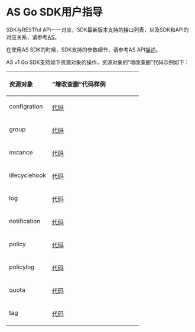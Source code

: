 # AS Go SDK用户指导<a name="sdk_03_0020"></a>

SDK与RESTful API一一对应，SDK最新版本支持的接口列表，以及SDK和API的对应关系，请参考[AS](GO-AS.md)。

在使用AS SDK的时候，SDK支持的参数细节，请参考AS API[描述](https://support.huaweicloud.com/api-as/zh-cn_topic_0045219159.html)。

AS v1 Go SDK支持如下资源对象的操作，资源对象的“增改查删”代码示例如下：

<a name="table1827067191917"></a>
<table><thead align="left"><tr id="row1239047151914"><th class="cellrowborder" valign="top" width="32.25%" id="mcps1.1.3.1.1"><p id="p1839057171910"><a name="p1839057171910"></a><a name="p1839057171910"></a>资源对象</p>
</th>
<th class="cellrowborder" valign="top" width="67.75%" id="mcps1.1.3.1.2"><p id="p1039217171913"><a name="p1039217171913"></a><a name="p1039217171913"></a>“增改查删”代码样例</p>
</th>
</tr>
</thead>
<tbody><tr id="row2039217201917"><td class="cellrowborder" valign="top" width="32.25%" headers="mcps1.1.3.1.1 "><p id="p142171711459"><a name="p142171711459"></a><a name="p142171711459"></a>configration</p>
</td>
<td class="cellrowborder" valign="top" width="67.75%" headers="mcps1.1.3.1.2 "><p id="p3413194413318"><a name="p3413194413318"></a><a name="p3413194413318"></a><a href="https://github.com/huaweicloud/huaweicloud-sdk-go/blob/master/examples/as/v1/configrations.go" target="_blank" rel="noopener noreferrer">代码</a></p>
</td>
</tr>
<tr id="row18392674191"><td class="cellrowborder" valign="top" width="32.25%" headers="mcps1.1.3.1.1 "><p id="p1539297171916"><a name="p1539297171916"></a><a name="p1539297171916"></a>group</p>
</td>
<td class="cellrowborder" valign="top" width="67.75%" headers="mcps1.1.3.1.2 "><p id="p323013118475"><a name="p323013118475"></a><a name="p323013118475"></a><a href="https://github.com/huaweicloud/huaweicloud-sdk-go/blob/master/examples/as/v1/groups.go" target="_blank" rel="noopener noreferrer">代码</a></p>
</td>
</tr>
<tr id="row03925741913"><td class="cellrowborder" valign="top" width="32.25%" headers="mcps1.1.3.1.1 "><p id="p18868242154519"><a name="p18868242154519"></a><a name="p18868242154519"></a>instance</p>
</td>
<td class="cellrowborder" valign="top" width="67.75%" headers="mcps1.1.3.1.2 "><p id="p311372518418"><a name="p311372518418"></a><a name="p311372518418"></a><a href="https://github.com/huaweicloud/huaweicloud-sdk-go/blob/master/examples/as/v1/instances.go" target="_blank" rel="noopener noreferrer">代码</a></p>
</td>
</tr>
<tr id="row439219712195"><td class="cellrowborder" valign="top" width="32.25%" headers="mcps1.1.3.1.1 "><p id="p3454855154518"><a name="p3454855154518"></a><a name="p3454855154518"></a>lifecyclehook</p>
</td>
<td class="cellrowborder" valign="top" width="67.75%" headers="mcps1.1.3.1.2 "><p id="p12113925445"><a name="p12113925445"></a><a name="p12113925445"></a><a href="https://github.com/huaweicloud/huaweicloud-sdk-go/blob/master/examples/as/v1/lifecyclehooks.go" target="_blank" rel="noopener noreferrer">代码</a></p>
</td>
</tr>
<tr id="row16392207131915"><td class="cellrowborder" valign="top" width="32.25%" headers="mcps1.1.3.1.1 "><p id="p1539416153463"><a name="p1539416153463"></a><a name="p1539416153463"></a>log</p>
</td>
<td class="cellrowborder" valign="top" width="67.75%" headers="mcps1.1.3.1.2 "><p id="p1655014301646"><a name="p1655014301646"></a><a name="p1655014301646"></a><a href="https://github.com/huaweicloud/huaweicloud-sdk-go/blob/master/examples/as/v1/logs.go" target="_blank" rel="noopener noreferrer">代码</a></p>
</td>
</tr>
<tr id="row183926716196"><td class="cellrowborder" valign="top" width="32.25%" headers="mcps1.1.3.1.1 "><p id="p15865142384611"><a name="p15865142384611"></a><a name="p15865142384611"></a>notification</p>
</td>
<td class="cellrowborder" valign="top" width="67.75%" headers="mcps1.1.3.1.2 "><p id="p175591230547"><a name="p175591230547"></a><a name="p175591230547"></a><a href="https://github.com/huaweicloud/huaweicloud-sdk-go/blob/master/examples/as/v1/notifications.go" target="_blank" rel="noopener noreferrer">代码</a></p>
</td>
</tr>
<tr id="row939215791918"><td class="cellrowborder" valign="top" width="32.25%" headers="mcps1.1.3.1.1 "><p id="p9578244134613"><a name="p9578244134613"></a><a name="p9578244134613"></a>policy</p>
</td>
<td class="cellrowborder" valign="top" width="67.75%" headers="mcps1.1.3.1.2 "><p id="p155626304410"><a name="p155626304410"></a><a name="p155626304410"></a><a href="https://github.com/huaweicloud/huaweicloud-sdk-go/blob/master/examples/as/v1/policies.go" target="_blank" rel="noopener noreferrer">代码</a></p>
</td>
</tr>
<tr id="row203933710195"><td class="cellrowborder" valign="top" width="32.25%" headers="mcps1.1.3.1.1 "><p id="p16233141144712"><a name="p16233141144712"></a><a name="p16233141144712"></a>policylog</p>
</td>
<td class="cellrowborder" valign="top" width="67.75%" headers="mcps1.1.3.1.2 "><p id="p1156593017419"><a name="p1156593017419"></a><a name="p1156593017419"></a><a href="https://github.com/huaweicloud/huaweicloud-sdk-go/blob/master/examples/as/v1/policylogs.go" target="_blank" rel="noopener noreferrer">代码</a></p>
</td>
</tr>
<tr id="row1379018617482"><td class="cellrowborder" valign="top" width="32.25%" headers="mcps1.1.3.1.1 "><p id="p157917624815"><a name="p157917624815"></a><a name="p157917624815"></a>quota</p>
</td>
<td class="cellrowborder" valign="top" width="67.75%" headers="mcps1.1.3.1.2 "><p id="p19568113013410"><a name="p19568113013410"></a><a name="p19568113013410"></a><a href="https://github.com/huaweicloud/huaweicloud-sdk-go/blob/master/examples/as/v1/quotas.go" target="_blank" rel="noopener noreferrer">代码</a></p>
</td>
</tr>
<tr id="row1139387131916"><td class="cellrowborder" valign="top" width="32.25%" headers="mcps1.1.3.1.1 "><p id="p677342113478"><a name="p677342113478"></a><a name="p677342113478"></a>tag</p>
</td>
<td class="cellrowborder" valign="top" width="67.75%" headers="mcps1.1.3.1.2 "><p id="p155721830646"><a name="p155721830646"></a><a name="p155721830646"></a><a href="https://github.com/huaweicloud/huaweicloud-sdk-go/blob/master/examples/as/v1/tags.go" target="_blank" rel="noopener noreferrer">代码</a></p>
</td>
</tr>
</tbody>
</table>

